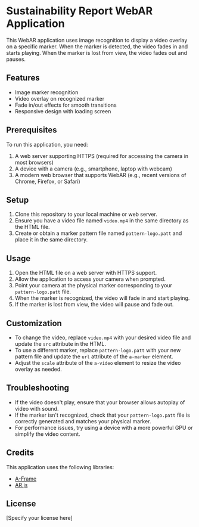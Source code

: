 # Sustainability Report WebAR Application

This WebAR application uses image recognition to display a video overlay on a specific marker. When the marker is detected, the video fades in and starts playing. When the marker is lost from view, the video fades out and pauses.

## Features

- Image marker recognition
- Video overlay on recognized marker
- Fade in/out effects for smooth transitions
- Responsive design with loading screen

## Prerequisites

To run this application, you need:

1. A web server supporting HTTPS (required for accessing the camera in most browsers)
2. A device with a camera (e.g., smartphone, laptop with webcam)
3. A modern web browser that supports WebAR (e.g., recent versions of Chrome, Firefox, or Safari)

## Setup

1. Clone this repository to your local machine or web server.
2. Ensure you have a video file named `video.mp4` in the same directory as the HTML file.
3. Create or obtain a marker pattern file named `pattern-logo.patt` and place it in the same directory.

## Usage

1. Open the HTML file on a web server with HTTPS support.
2. Allow the application to access your camera when prompted.
3. Point your camera at the physical marker corresponding to your `pattern-logo.patt` file.
4. When the marker is recognized, the video will fade in and start playing.
5. If the marker is lost from view, the video will pause and fade out.

## Customization

- To change the video, replace `video.mp4` with your desired video file and update the `src` attribute in the HTML.
- To use a different marker, replace `pattern-logo.patt` with your new pattern file and update the `url` attribute of the `a-marker` element.
- Adjust the `scale` attribute of the `a-video` element to resize the video overlay as needed.

## Troubleshooting

- If the video doesn't play, ensure that your browser allows autoplay of video with sound.
- If the marker isn't recognized, check that your `pattern-logo.patt` file is correctly generated and matches your physical marker.
- For performance issues, try using a device with a more powerful GPU or simplify the video content.

## Credits

This application uses the following libraries:
- [A-Frame](https://aframe.io/)
- [AR.js](https://ar-js-org.github.io/AR.js-Docs/)

## License

[Specify your license here]
